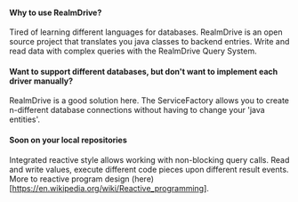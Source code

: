 #### Why to use RealmDrive?
Tired of learning different languages for databases. RealmDrive is an open source project that translates you java classes to backend entries. Write and read data with complex queries with the RealmDrive Query System.
#### Want to support different databases, but don't want to implement each driver manually?
RealmDrive is a good solution here. The ServiceFactory allows you to create n-different database connections without having to change your 'java entities'.

#### Soon on your local repositories
Integrated reactive style allows working with non-blocking query calls. Read and write values, execute different code pieces upon different result events. More to reactive program design (here) [https://en.wikipedia.org/wiki/Reactive_programming].
